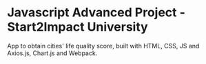 # Javascript Advanced Project - Start2Impact University
App to obtain cities' life quality score, built with HTML, CSS, JS and Axios.js, Chart.js and Webpack.
